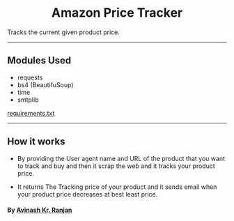 <h1 align="center"> Amazon Price Tracker</h1>
Tracks the current given product price.

---------------------------------------------------------------------

## Modules Used
- requests
- bs4 (BeautifuSoup)
- time
- smtplib

[requirements.txt]()
<hr>

## How it works
- By providing the User agent name and URL of the product that you want to track and buy and then it scrap the web and it 
tracks your product price.

- It returns The Tracking price of your product and it sends email when your product price decreases
at best least price.

#### By [Avinash Kr. Ranjan](https://github.com/avinashkranjan) 